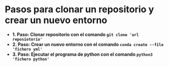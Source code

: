 # Pasos para clonar un repositorio y crear un nuevo entorno
<ul>
	<li><strong>1. Paso:</string> Clonar repositorio con el comando <code>git clone 'url reposiotorio'</code></li>
	<li><strong>2. Paso:</strong> Crear un nuevo entorno con el comando <code>conda create --file 'fichero yml'</code></li>
	<li><strong>3. Paso:</strong> Ejecutar el programa de python con el comando <code>python3 'fichero python'</codem></li>
<ul>
